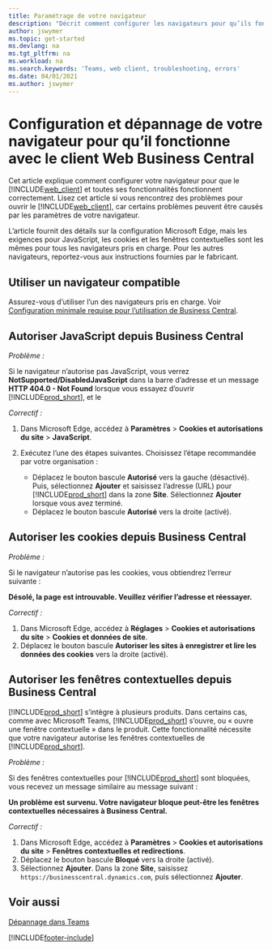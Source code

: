 ```yaml
---
title: Paramétrage de votre navigateur
description: "Décrit comment configurer les navigateurs pour qu’ils fonctionnent avec Business\_Central et les produits qui y sont intégrés."
author: jswymer
ms.topic: get-started
ms.devlang: na
ms.tgt_pltfrm: na
ms.workload: na
ms.search.keywords: 'Teams, web client, troubleshooting, errors'
ms.date: 04/01/2021
ms.author: jswymer
---
```

# <a name="setting-up-and-troubleshooting-your-browser-to-work-with-business-central-web-client"></a>Configuration et dépannage de votre navigateur pour qu’il fonctionne avec le client Web Business Central

Cet article explique comment configurer votre navigateur pour que le [!INCLUDE[web_client](includes/web_client.md)] et toutes ses fonctionnalités fonctionnent correctement. Lisez cet article si vous rencontrez des problèmes pour ouvrir le [!INCLUDE[web_client](includes/web_client.md)], car certains problèmes peuvent être causés par les paramètres de votre navigateur.

L’article fournit des détails sur la configuration Microsoft Edge, mais les exigences pour JavaScript, les cookies et les fenêtres contextuelles sont les mêmes pour tous les navigateurs pris en charge. Pour les autres navigateurs, reportez-vous aux instructions fournies par le fabricant.  

## <a name="use-a-supported-browser"></a>Utiliser un navigateur compatible

Assurez-vous d’utiliser l’un des navigateurs pris en charge. Voir [Configuration minimale requise pour l’utilisation de Business Central](product-requirements.md#browsers).  

## <a name="allow-javascript-from-business-central"></a>Autoriser JavaScript depuis Business Central

*Problème :*

Si le navigateur n’autorise pas JavaScript, vous verrez **NotSupported/DisabledJavaScript** dans la barre d’adresse et un message **HTTP 404.0 - Not Found** lorsque vous essayez d’ouvrir [!INCLUDE[prod_short](includes/prod_short.md)], et le 

<!-- http://localhost:8080/NotSupported/DisabledJavaScript HTTP Error 404.0 - Not Found
The resource you are looking for has been removed, had its name changed, or is temporarily unavailable. -->

*Correctif :*

1. Dans Microsoft Edge, accédez à **Paramètres** > **Cookies et autorisations du site** > **JavaScript**.
2. Exécutez l’une des étapes suivantes. Choisissez l’étape recommandée par votre organisation :

    - Déplacez le bouton bascule **Autorisé** vers la gauche (désactivé). Puis, sélectionnez **Ajouter** et saisissez l’adresse (URL) pour [!INCLUDE[prod_short](includes/prod_short.md)] dans la zone **Site**. Sélectionnez **Ajouter** lorsque vous avez terminé.
    - Déplacez le bouton bascule **Autorisé** vers la droite (activé).

## <a name="allow-cookies-from-business-central"></a>Autoriser les cookies depuis Business Central

*Problème :*

Si le navigateur n’autorise pas les cookies, vous obtiendrez l’erreur suivante :

**Désolé, la page est introuvable. Veuillez vérifier l’adresse et réessayer.** 

*Correctif :*

1. Dans Microsoft Edge, accédez à **Réglages** > **Cookies et autorisations du site** > **Cookies et données de site**.
2. Déplacez le bouton bascule **Autoriser les sites à enregistrer et lire les données des cookies** vers la droite (activé).  

## <a name="allow-pop-ups-from-business-central"></a><a name="popup"></a>Autoriser les fenêtres contextuelles depuis Business Central

[!INCLUDE[prod_short](includes/prod_short.md)] s’intègre à plusieurs produits. Dans certains cas, comme avec Microsoft Teams, [!INCLUDE[prod_short](includes/prod_short.md)] s’ouvre, ou « ouvre une fenêtre contextuelle » dans le produit. Cette fonctionnalité nécessite que votre navigateur autorise les fenêtres contextuelles de [!INCLUDE[prod_short](includes/prod_short.md)].

*Problème :*

Si des fenêtres contextuelles pour [!INCLUDE[prod_short](includes/prod_short.md)] sont bloquées, vous recevez un message similaire au message suivant :

**Un problème est survenu. Votre navigateur bloque peut-être les fenêtres contextuelles nécessaires à Business Central.**

<!--
Something went wrong
Your browser may be blocking pop-ups needed by Business Central.

Change your browser settings to allow pop-ups or allow this for trusted domains, then try again.
If these settings are managed for your organization, you should contact your administrator for assistance.

Try again
-->
*Correctif :*

1. Dans Microsoft Edge, accédez à **Paramètres** > **Cookies et autorisations du site** > **Fenêtres contextuelles et redirections**.
2. Déplacez le bouton bascule **Bloqué** vers la droite (activé).
3. Sélectionnez **Ajouter**. Dans la zone **Site**, saisissez `https://businesscentral.dynamics.com`, puis sélectionnez **Ajouter**.

## <a name="see-also"></a>Voir aussi

[Dépannage dans Teams](admin-teams-troubleshooting.md)  

[!INCLUDE[footer-include](includes/footer-banner.md)]
